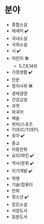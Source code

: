 # 분야

- 종합소설
- 에세이 ✔️
- 국내소설
- 국외소설
- 시 ✔️
- 어린이 🛠
  - 5,7,8,14위
- 가정생활 ✔️
- 인문
- 정치사회 🛠
- 경제경영
- 건강교양
- 과학
- 외국어
- 예술
- 취미/스포츠
- TOEIC/TOEFL
- 유아 ✔️
- 종교
- 아동만화
- 요리/와인 ✔️
- 역사/문화 ✔️
- 자기계발 ✔️
- 여행
- 기술/컴퓨터
- 만화
- 청소년 ✔️
- 장르소설
- 서양도서
- 일본도서
